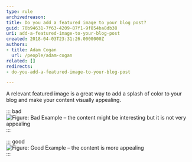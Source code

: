 ```yaml
---
type: rule
archivedreason: 
title: Do you add a featured image to your blog post?
guid: 70b94631-7f63-4209-87f1-9f854ba8db38
uri: add-a-featured-image-to-your-blog-post
created: 2018-04-03T23:31:26.0000000Z
authors:
- title: Adam Cogan
  url: /people/adam-cogan
related: []
redirects:
- do-you-add-a-featured-image-to-your-blog-post

---
```


A relevant featured image is a great way to add a splash of color to your blog and make your content visually appealing.

<!--endintro-->


::: bad  
![Figure: Bad Example – the content might be interesting but it is not very appealing](blog-no-feat-image.jpg)  
:::


::: good  
![Figure: Good Example – the content is more appealing](blog-with-feat-image.jpg)  
:::
